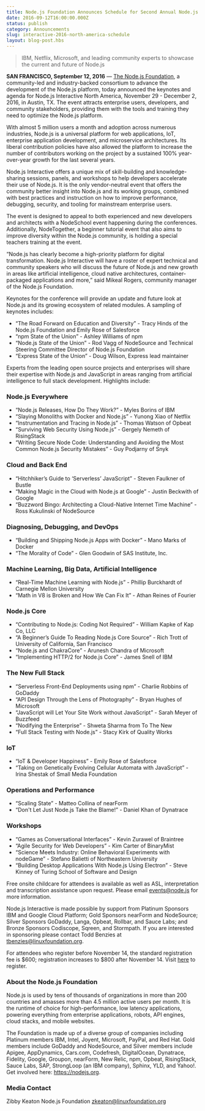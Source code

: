 ```yaml
---
title: Node.js Foundation Announces Schedule for Second Annual Node.js Interactive North America
date: 2016-09-12T16:00:00.000Z
status: publish
category: Announcements
slug: interactive-2016-north-america-schedule
layout: blog-post.hbs
---
```


> IBM, Netflix, Microsoft, and leading community experts to showcase the current and future of Node.js

**SAN FRANCISCO, September 12, 2016** — [The Node.js Foundation](https://foundation.nodejs.org/), a community-led and industry-backed consortium to advance the development of the Node.js platform, today announced the keynotes and agenda for Node.js Interactive North America, November 29 - December 2, 2016, in Austin, TX. The event attracts enterprise users, developers, and community stakeholders, providing them with the tools and training they need to optimize the Node.js platform.

With almost 5 million users a month and adoption across numerous industries, Node.js is a universal platform for web applications, IoT, enterprise application development, and microservice architectures. Its liberal contribution policies have also allowed the platform to increase the number of contributors working on the project by a sustained 100% year-over-year growth for the last several years.

Node.js Interactive offers a unique mix of skill-building and knowledge-sharing sessions, panels, and workshops to help developers accelerate their use of Node.js. It is the only vendor-neutral event that offers the community better insight into Node.js and its working groups, combined with best practices and instruction on how to improve performance, debugging, security, and tooling for mainstream enterprise users.

The event is designed to appeal to both experienced and new developers and architects with a NodeSchool event happening during the conferences. Additionally, NodeTogether, a beginner tutorial event that also aims to improve diversity within the Node.js community, is holding a special teachers training at the event.

“Node.js has clearly become a high-priority platform for digital transformation. Node.js Interactive will have a roster of expert technical and community speakers who will discuss the future of Node.js and new growth in areas like artificial intelligence, cloud native architectures, container-packaged applications and more,” said Mikeal Rogers, community manager of the Node.js Foundation.

Keynotes for the conference will provide an update and future look at Node.js and its growing ecosystem of related modules. A sampling of keynotes includes:

* “The Road Forward on Education and Diversity” - Tracy Hinds of the Node.js Foundation and Emily Rose of Salesforce
* “npm State of the Union” - Ashley Williams of npm
* “Node.js State of the Union” - Rod Vagg of NodeSource and Technical Steering Committee Director of Node.js Foundation
* “Express State of the Union” - Doug Wilson, Express lead maintainer

Experts from the leading open source projects and enterprises will share their expertise with Node.js and JavaScript in areas ranging from artificial intelligence to full stack development. Highlights include:

### Node.js Everywhere

* “Node.js Releases, How Do They Work?” - Myles Borins of IBM
* “Slaying Monoliths with Docker and Node.js” - Yunong Xiao of Netflix
* “Instrumentation and Tracing in Node.js” - Thomas Watson of Opbeat
* “Surviving Web Security Using Node.js” - Gergely Nemeth of RisingStack
* “Writing Secure Node Code: Understanding and Avoiding the Most Common Node.js Security Mistakes” - Guy Podjarny of Snyk

### Cloud and Back End

* “Hitchhiker’s Guide to ‘Serverless’ JavaScript” - Steven Faulkner of Bustle
* “Making Magic in the Cloud with Node.js at Google” - Justin Beckwith of Google
* “Buzzword Bingo: Architecting a Cloud-Native Internet Time Machine” - Ross Kukulinski of NodeSource

### Diagnosing, Debugging, and DevOps

* “Building and Shipping Node.js Apps with Docker” - Mano Marks of Docker
* “The Morality of Code” - Glen Goodwin of SAS Institute, Inc.

### Machine Learning, Big Data, Artificial Intelligence

* “Real-Time Machine Learning with Node.js” - Phillip Burckhardt of Carnegie Mellon University
* “Math in V8 is Broken and How We Can Fix It” - Athan Reines of Fourier

### Node.js Core

* “Contributing to Node.js: Coding Not Required” - William Kapke of Kap Co, LLC
* “A Beginner’s Guide To Reading Node.js Core Source” - Rich Trott of University of California, San Francisco
* “Node.js and ChakraCore” - Arunesh Chandra of Microsoft
* “Implementing HTTP/2 for Node.js Core” - James Snell of IBM

### The New Full Stack

* “Serverless Front-End Deployments using npm” - Charlie Robbins of GoDaddy
* “API Design Through the Lens of Photography” - Bryan Hughes of Microsoft
* “JavaScript will Let Your Site Work without JavaScript” - Sarah Meyer of Buzzfeed
* “Nodifying the Enterprise” - Shweta Sharma from To The New
* “Full Stack Testing with Node.js” - Stacy Kirk of Quality Works

### IoT

* “IoT & Developer Happiness” - Emily Rose of Salesforce
* “Taking on Genetically Evolving Cellular Automata with JavaScript” - Irina Shestak of Small Media Foundation

### Operations and Performance

* “Scaling State” - Matteo Collina of nearForm
* “Don't Let Just Node.js Take the Blame!” - Daniel Khan of Dynatrace

### Workshops

* “Games as Conversational Interfaces” - Kevin Zurawel of Braintree
* “Agile Security for Web Developers” - Kim Carter of BinaryMist
* “Science Meets Industry: Online Behavioral Experiments with nodeGame” - Stefano Balietti of Northeastern University
* “Building Desktop Applications With Node.js Using Electron” - Steve Kinney of Turing School of Software and Design

Free onsite childcare for attendees is available as well as ASL, interpretation and transcription assistance upon request. Please email events@node.js for more information.

Node.js Interactive is made possible by support from Platinum Sponsors IBM and Google Cloud Platform; Gold Sponsors nearForm and NodeSource; Silver Sponsors GoDaddy, Langa, Opbeat, Rollbar, and Sauce Labs; and Bronze Sponsors Codiscope, Sqreen, and Stormpath. If you are interested in sponsoring please contact Todd Benzies at tbenzies@linuxfoundation.org.

For attendees who register before November 14, the standard registration fee is $600; registration increases to $800 after November 14. Visit [here](http://events.linuxfoundation.org/events/node-interactive) to register.

### About the Node.js Foundation

Node.js is used by tens of thousands of organizations in more than 200 countries and amasses more than 4.5 million active users per month. It is the runtime of choice for high-performance, low latency applications, powering everything from enterprise applications, robots, API engines, cloud stacks, and mobile websites.

The Foundation is made up of a diverse group of companies including Platinum members IBM, Intel, Joyent, Microsoft, PayPal, and Red Hat. Gold members include GoDaddy and NodeSource, and Silver members include Apigee, AppDynamics, Cars.com, Codefresh, DigitalOcean, Dynatrace, Fidelity, Google, Groupon, nearForm, New Relic, npm, Opbeat, RisingStack, Sauce Labs, SAP, StrongLoop (an IBM company), Sphinx, YLD, and Yahoo!. Get involved here: https://nodejs.org.

### Media Contact

Zibby Keaton
Node.js Foundation
zkeaton@linuxfoundation.org
